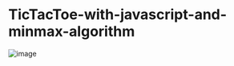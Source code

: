 # TicTacToe-with-javascript-and-minmax-algorithm
![image](https://photos.google.com/photo/AF1QipNqLfp86tMnrXdWKz6Ku5vrFc_TUgDsUI1QrzVU)

